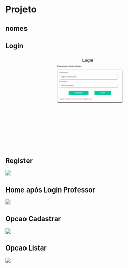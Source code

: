 # Projeto

## nomes

## Login 
![](https://github.com/Romenildo/Projeto-TDIG/blob/master/imgsGit/login.JPG)

## Register
![]( https://github.com/Romenildo/ProjetoTDIG/blob/master/imgsGit/register.JPG)

## Home após Login Professor
![](https://github.com/Romenildo/ProjetoTDIG/blob/master/imgsGit/home.JPG)
## Opcao Cadastrar
![](https://github.com/Romenildo/ProjetoTDIG/blob/master/imgsGit/cadastrarProjetos.JPG)
## Opcao Listar
![](https://github.com/Romenildo/ProjetoTDIG/blob/master/imgsGit/listarProjetos.JPG)
